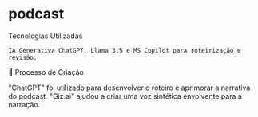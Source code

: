 # podcast

 Tecnologias Utilizadas

    IA Generativa ChatGPT, Llama 3.5 e MS Copilot para roteirização e revisão;
   

🧐 Processo de Criação

"ChatGPT" foi utilizado para desenvolver o roteiro e aprimorar a narrativa do podcast. "Giz.ai" ajudou a criar uma voz sintética envolvente para a narração.
